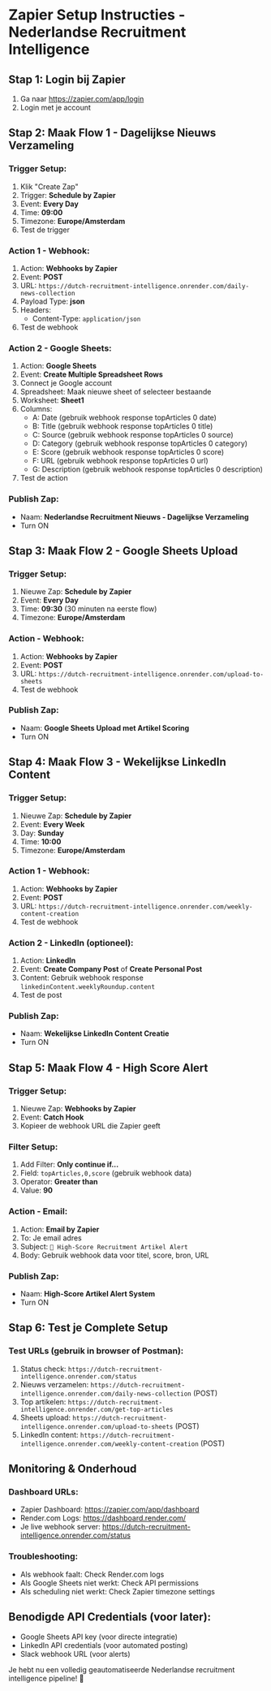# Zapier Setup Instructies - Nederlandse Recruitment Intelligence

## Stap 1: Login bij Zapier
1. Ga naar https://zapier.com/app/login
2. Login met je account

## Stap 2: Maak Flow 1 - Dagelijkse Nieuws Verzameling

### Trigger Setup:
1. Klik "Create Zap"
2. Trigger: **Schedule by Zapier**
3. Event: **Every Day**
4. Time: **09:00**
5. Timezone: **Europe/Amsterdam**
6. Test de trigger

### Action 1 - Webhook:
1. Action: **Webhooks by Zapier**
2. Event: **POST**
3. URL: `https://dutch-recruitment-intelligence.onrender.com/daily-news-collection`
4. Payload Type: **json**
5. Headers:
   - Content-Type: `application/json`
6. Test de webhook

### Action 2 - Google Sheets:
1. Action: **Google Sheets**
2. Event: **Create Multiple Spreadsheet Rows**
3. Connect je Google account
4. Spreadsheet: Maak nieuwe sheet of selecteer bestaande
5. Worksheet: **Sheet1**
6. Columns:
   - A: Date (gebruik webhook response topArticles 0 date)
   - B: Title (gebruik webhook response topArticles 0 title) 
   - C: Source (gebruik webhook response topArticles 0 source)
   - D: Category (gebruik webhook response topArticles 0 category)
   - E: Score (gebruik webhook response topArticles 0 score)
   - F: URL (gebruik webhook response topArticles 0 url)
   - G: Description (gebruik webhook response topArticles 0 description)
7. Test de action

### Publish Zap:
- Naam: **Nederlandse Recruitment Nieuws - Dagelijkse Verzameling**
- Turn ON

## Stap 3: Maak Flow 2 - Google Sheets Upload

### Trigger Setup:
1. Nieuwe Zap: **Schedule by Zapier**
2. Event: **Every Day**
3. Time: **09:30** (30 minuten na eerste flow)
4. Timezone: **Europe/Amsterdam**

### Action - Webhook:
1. Action: **Webhooks by Zapier** 
2. Event: **POST**
3. URL: `https://dutch-recruitment-intelligence.onrender.com/upload-to-sheets`
4. Test de webhook

### Publish Zap:
- Naam: **Google Sheets Upload met Artikel Scoring**
- Turn ON

## Stap 4: Maak Flow 3 - Wekelijkse LinkedIn Content

### Trigger Setup:
1. Nieuwe Zap: **Schedule by Zapier**
2. Event: **Every Week**
3. Day: **Sunday** 
4. Time: **10:00**
5. Timezone: **Europe/Amsterdam**

### Action 1 - Webhook:
1. Action: **Webhooks by Zapier**
2. Event: **POST** 
3. URL: `https://dutch-recruitment-intelligence.onrender.com/weekly-content-creation`
4. Test de webhook

### Action 2 - LinkedIn (optioneel):
1. Action: **LinkedIn**
2. Event: **Create Company Post** of **Create Personal Post**
3. Content: Gebruik webhook response `linkedinContent.weeklyRoundup.content`
4. Test de post

### Publish Zap:
- Naam: **Wekelijkse LinkedIn Content Creatie**  
- Turn ON

## Stap 5: Maak Flow 4 - High Score Alert

### Trigger Setup:
1. Nieuwe Zap: **Webhooks by Zapier**
2. Event: **Catch Hook**
3. Kopieer de webhook URL die Zapier geeft

### Filter Setup:
1. Add Filter: **Only continue if...**
2. Field: `topArticles,0,score` (gebruik webhook data)
3. Operator: **Greater than**
4. Value: **90**

### Action - Email:
1. Action: **Email by Zapier**
2. To: Je email adres
3. Subject: `🚨 High-Score Recruitment Artikel Alert`
4. Body: Gebruik webhook data voor titel, score, bron, URL

### Publish Zap:
- Naam: **High-Score Artikel Alert System**
- Turn ON

## Stap 6: Test je Complete Setup

### Test URLs (gebruik in browser of Postman):
1. Status check: `https://dutch-recruitment-intelligence.onrender.com/status`
2. Nieuws verzamelen: `https://dutch-recruitment-intelligence.onrender.com/daily-news-collection` (POST)
3. Top artikelen: `https://dutch-recruitment-intelligence.onrender.com/get-top-articles`
4. Sheets upload: `https://dutch-recruitment-intelligence.onrender.com/upload-to-sheets` (POST)
5. LinkedIn content: `https://dutch-recruitment-intelligence.onrender.com/weekly-content-creation` (POST)

## Monitoring & Onderhoud

### Dashboard URLs:
- Zapier Dashboard: https://zapier.com/app/dashboard
- Render.com Logs: https://dashboard.render.com/
- Je live webhook server: https://dutch-recruitment-intelligence.onrender.com/status

### Troubleshooting:
- Als webhook faalt: Check Render.com logs
- Als Google Sheets niet werkt: Check API permissions
- Als scheduling niet werkt: Check Zapier timezone settings

## Benodigde API Credentials (voor later):
- Google Sheets API key (voor directe integratie)
- LinkedIn API credentials (voor automated posting)
- Slack webhook URL (voor alerts)

Je hebt nu een volledig geautomatiseerde Nederlandse recruitment intelligence pipeline! 🚀